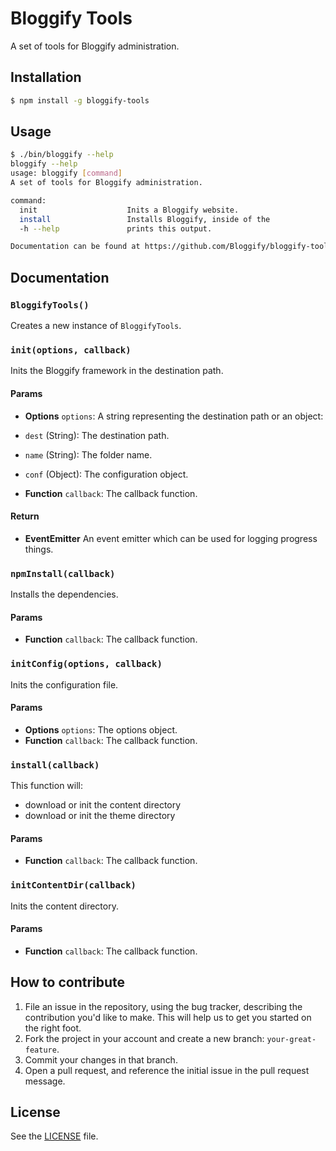 # Bloggify Tools
A set of tools for Bloggify administration.

## Installation
```sh
$ npm install -g bloggify-tools
```

## Usage

```sh
$ ./bin/bloggify --help
bloggify --help
usage: bloggify [command]
A set of tools for Bloggify administration.

command:
  init                    Inits a Bloggify website.
  install                 Installs Bloggify, inside of the
  -h --help               prints this output.

Documentation can be found at https://github.com/Bloggify/bloggify-tools
```

## Documentation
### `BloggifyTools()`
Creates a new instance of `BloggifyTools`.

### `init(options, callback)`
Inits the Bloggify framework in the destination path.

#### Params
- **Options** `options`: A string representing the destination path or an object:
 - `dest` (String): The destination path.
 - `name` (String): The folder name.
 - `conf` (Object): The configuration object.

- **Function** `callback`: The callback function.

#### Return
- **EventEmitter** An event emitter which can be used for logging progress things.

### `npmInstall(callback)`
Installs the dependencies.

#### Params
- **Function** `callback`: The callback function.

### `initConfig(options, callback)`
Inits the configuration file.

#### Params
- **Options** `options`: The options object.
- **Function** `callback`: The callback function.

### `install(callback)`
This function will:
 - download or init the content directory
 - download or init the theme directory

#### Params
- **Function** `callback`: The callback function.

### `initContentDir(callback)`
Inits the content directory.

#### Params
- **Function** `callback`: The callback function.


## How to contribute
1. File an issue in the repository, using the bug tracker, describing the
   contribution you'd like to make. This will help us to get you started on the
   right foot.
2. Fork the project in your account and create a new branch:
   `your-great-feature`.
3. Commit your changes in that branch.
4. Open a pull request, and reference the initial issue in the pull request
   message.

## License
See the [LICENSE](./LICENSE) file.
